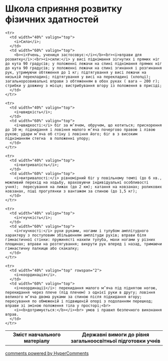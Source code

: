 <div id="hypercomments_widget" class="js-hypercomments-widget invisible"></div>

#  Школа сприяння розвитку фізичних здатностей

<table>
  <body>
    <tr>
      <td width="40%" align="center">
        <b>Зміст навчального матеріалу</b>
      </td>
      <td width="60%" align="center" valign="top">
        <b>Державні вимоги до рівня загальноосвітньої підготовки учнів</b>
      </td>
    </tr>

    <tr>
      <td width="40%" valign="top">
        <i>Сила</i>;
      </td>
      <td width="60%" valign="top">
        <b><i>Учень, учениця застосовує:</i></b><br><i>вправи для розвитку</i>:<br><i>сили:</i> у висі піднімання зігнутих і прямих ніг до кута 90 градусів; у положенні лежачи на спині піднімання прямих ніг до кута 90 градусів; у положенні лежачи на спині згинання і розгинання рук, утримуючи обтяження до 1 кг; підтягування у висі лежачи на низькій перекладині; підтягування у висі на перекладині (хлопці); загальнорозвивальні вправи з обтяженням в обох руках ( вага – 200 г); стрибки у довжину з місця; вистрибування вгору із положення в присіді;
      </td>
    </tr>

    <tr>
      <td width="40%" valign="top">
        <i>швидкість</i>;
      </td>
      <td width="60%" valign="top">
        <i>швидкості:</i> біг за м’ячем, обручем, що котиться; прискорення до 10 м; підкидання і ловіння малого м’яча почергово правою і лівою рукою; удари м’яча об стіну і ловіння його; біг в з високим підніманням стегна  в положенні упору;
      </td>
    </tr>

    <tr>
      <td width="40%" valign="top">
        <i>витривалість</i>;
      </td>
      <td width="60%" valign="top">
        <i>витривалості:</i> рівномірний біг у повільному темпі (до 6 хв., можливий перехід на ходьбу, враховуючи індивідуальні особливості учня);  пересування на лижах (до 2 км); катання на ковзанах; роликових ковзанах, піші прогулянки з вантажем за спиною (до 1,5 кг);
      </td>
    </tr>

    <tr>
      <td width="40%" valign="top">
        <i>гнучкість</i>;
      </td>
      <td width="60%" valign="top">
        <i>гнучкості:</i> рухи руками, ногами і тулубом амплітудного характеру з поступовим збільшенням амплітуди рухів; вправи біля гімнастичної стінки: пружинясті нахили тулуба, махи ногами у різних площинах; вправи на розтягування; викрути рук вперед і назад, тримаючи гімнастичну палкицю або скакалку;
      </td>
    </tr>

    <tr>
      <td width="40%" valign="top" rowspan="2">
        <i>координація</i>.
      </td>
      <td width="60%" valign="top">
        <i>координації</i>: перекидання малого м’яча під піднятою ногою, перекидання через плече (під плечем) з однієї руки в другу; ловіння великого м’яча двома руками за спиною після підкидання вгору; пересування по обмеженій і підвищеній опорі з подоланням перешкод; вправи зі зміною положення тіла у просторі;<br>
        <i><b>дотримується:</b></i><br> умов і правил безпечного виконання вправ.
      </td>
    </tr>
  </body>
</table>

<div class="js-hypercomments-container">
    <a href="http://hypercomments.com" class="hc-link" title="comments widget">comments powered by HyperComments</a>
</div>
